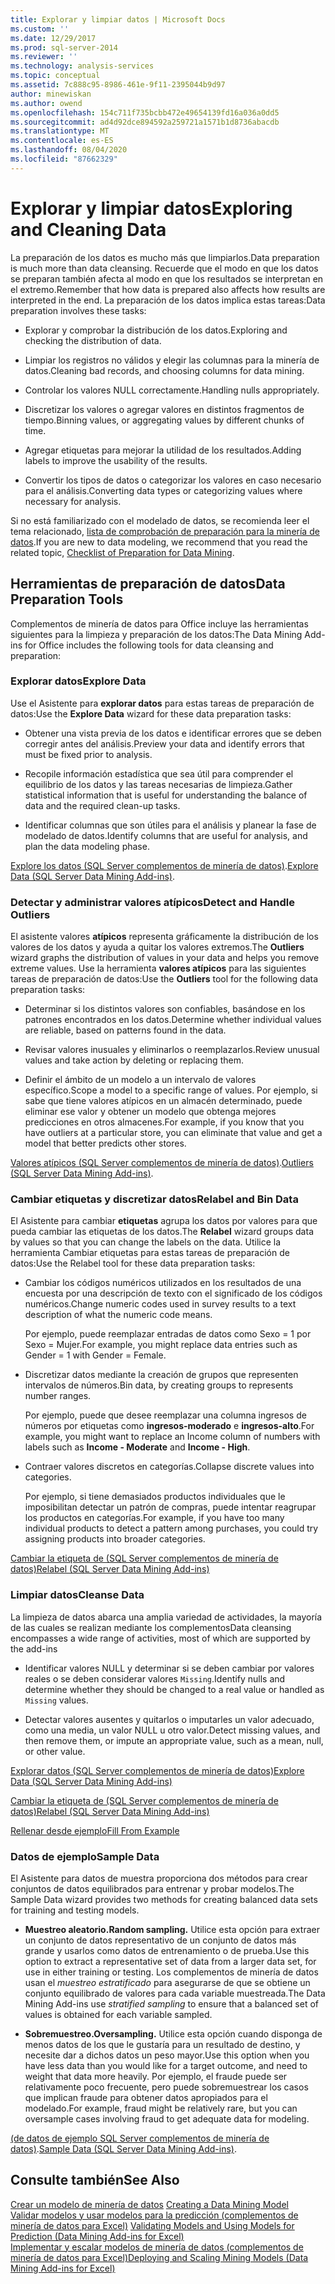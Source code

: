 ```yaml
---
title: Explorar y limpiar datos | Microsoft Docs
ms.custom: ''
ms.date: 12/29/2017
ms.prod: sql-server-2014
ms.reviewer: ''
ms.technology: analysis-services
ms.topic: conceptual
ms.assetid: 7c888c95-8986-461e-9f11-2395044b9d97
author: minewiskan
ms.author: owend
ms.openlocfilehash: 154c711f735bcbb472e49654139fd16a036a0dd5
ms.sourcegitcommit: ad4d92dce894592a259721a1571b1d8736abacdb
ms.translationtype: MT
ms.contentlocale: es-ES
ms.lasthandoff: 08/04/2020
ms.locfileid: "87662329"
---
```

# <a name="exploring-and-cleaning-data"></a><span data-ttu-id="7d13a-102">Explorar y limpiar datos</span><span class="sxs-lookup"><span data-stu-id="7d13a-102">Exploring and Cleaning Data</span></span>
  <span data-ttu-id="7d13a-103">La preparación de los datos es mucho más que limpiarlos.</span><span class="sxs-lookup"><span data-stu-id="7d13a-103">Data preparation is much more than data cleansing.</span></span> <span data-ttu-id="7d13a-104">Recuerde que el modo en que los datos se preparan también afecta al modo en que los resultados se interpretan en el extremo.</span><span class="sxs-lookup"><span data-stu-id="7d13a-104">Remember that how data is prepared also affects how results are interpreted in the end.</span></span> <span data-ttu-id="7d13a-105">La preparación de los datos implica estas tareas:</span><span class="sxs-lookup"><span data-stu-id="7d13a-105">Data preparation involves these tasks:</span></span>  
  
-   <span data-ttu-id="7d13a-106">Explorar y comprobar la distribución de los datos.</span><span class="sxs-lookup"><span data-stu-id="7d13a-106">Exploring and checking the distribution of data.</span></span>  
  
-   <span data-ttu-id="7d13a-107">Limpiar los registros no válidos y elegir las columnas para la minería de datos.</span><span class="sxs-lookup"><span data-stu-id="7d13a-107">Cleaning bad records, and choosing columns for data mining.</span></span>  
  
-   <span data-ttu-id="7d13a-108">Controlar los valores NULL correctamente.</span><span class="sxs-lookup"><span data-stu-id="7d13a-108">Handling nulls appropriately.</span></span>  
  
-   <span data-ttu-id="7d13a-109">Discretizar los valores o agregar valores en distintos fragmentos de tiempo.</span><span class="sxs-lookup"><span data-stu-id="7d13a-109">Binning values, or aggregating values by different chunks of time.</span></span>  
  
-   <span data-ttu-id="7d13a-110">Agregar etiquetas para mejorar la utilidad de los resultados.</span><span class="sxs-lookup"><span data-stu-id="7d13a-110">Adding labels to improve the usability of the results.</span></span>  
  
-   <span data-ttu-id="7d13a-111">Convertir los tipos de datos o categorizar los valores en caso necesario para el análisis.</span><span class="sxs-lookup"><span data-stu-id="7d13a-111">Converting data types or categorizing values where necessary for analysis.</span></span>  
  
 <span data-ttu-id="7d13a-112">Si no está familiarizado con el modelado de datos, se recomienda leer el tema relacionado, [lista de comprobación de preparación para la minería de datos](checklist-of-preparation-for-data-mining.md).</span><span class="sxs-lookup"><span data-stu-id="7d13a-112">If you are new to data modeling, we recommend that you read the related topic, [Checklist of Preparation for Data Mining](checklist-of-preparation-for-data-mining.md).</span></span>  
  
## <a name="data-preparation-tools"></a><span data-ttu-id="7d13a-113">Herramientas de preparación de datos</span><span class="sxs-lookup"><span data-stu-id="7d13a-113">Data Preparation Tools</span></span>  
 <span data-ttu-id="7d13a-114">Complementos de minería de datos para Office incluye las herramientas siguientes para la limpieza y preparación de los datos:</span><span class="sxs-lookup"><span data-stu-id="7d13a-114">The Data Mining Add-ins for Office includes the following tools for data cleansing and preparation:</span></span>  
  
### <a name="explore-data"></a><span data-ttu-id="7d13a-115">Explorar datos</span><span class="sxs-lookup"><span data-stu-id="7d13a-115">Explore Data</span></span>  
 <span data-ttu-id="7d13a-116">Use el Asistente para **explorar datos** para estas tareas de preparación de datos:</span><span class="sxs-lookup"><span data-stu-id="7d13a-116">Use the **Explore Data** wizard for these data preparation tasks:</span></span>  
  
-   <span data-ttu-id="7d13a-117">Obtener una vista previa de los datos e identificar errores que se deben corregir antes del análisis.</span><span class="sxs-lookup"><span data-stu-id="7d13a-117">Preview your data and identify errors that must be fixed prior to analysis.</span></span>  
  
-   <span data-ttu-id="7d13a-118">Recopile información estadística que sea útil para comprender el equilibrio de los datos y las tareas necesarias de limpieza.</span><span class="sxs-lookup"><span data-stu-id="7d13a-118">Gather statistical information that is useful for understanding the balance of data and the required clean-up tasks.</span></span>  
  
-   <span data-ttu-id="7d13a-119">Identificar columnas que son útiles para el análisis y planear la fase de modelado de datos.</span><span class="sxs-lookup"><span data-stu-id="7d13a-119">Identify columns that are useful for analysis, and plan the data modeling phase.</span></span>  
  
 <span data-ttu-id="7d13a-120">[Explore los datos &#40;SQL Server complementos de minería de datos&#41;](explore-data-sql-server-data-mining-add-ins.md).</span><span class="sxs-lookup"><span data-stu-id="7d13a-120">[Explore Data &#40;SQL Server Data Mining Add-ins&#41;](explore-data-sql-server-data-mining-add-ins.md).</span></span>  
  
### <a name="detect-and-handle-outliers"></a><span data-ttu-id="7d13a-121">Detectar y administrar valores atípicos</span><span class="sxs-lookup"><span data-stu-id="7d13a-121">Detect and Handle Outliers</span></span>  
 <span data-ttu-id="7d13a-122">El asistente valores **atípicos** representa gráficamente la distribución de los valores de los datos y ayuda a quitar los valores extremos.</span><span class="sxs-lookup"><span data-stu-id="7d13a-122">The **Outliers** wizard graphs the distribution of values in your data and helps you remove extreme values.</span></span> <span data-ttu-id="7d13a-123">Use la herramienta **valores atípicos** para las siguientes tareas de preparación de datos:</span><span class="sxs-lookup"><span data-stu-id="7d13a-123">Use the **Outliers** tool for the following data preparation tasks:</span></span>  
  
-   <span data-ttu-id="7d13a-124">Determinar si los distintos valores son confiables, basándose en los patrones encontrados en los datos.</span><span class="sxs-lookup"><span data-stu-id="7d13a-124">Determine whether individual values are reliable, based on patterns found in the data.</span></span>  
  
-   <span data-ttu-id="7d13a-125">Revisar valores inusuales y eliminarlos o reemplazarlos.</span><span class="sxs-lookup"><span data-stu-id="7d13a-125">Review unusual values and take action by deleting or replacing them.</span></span>  
  
-   <span data-ttu-id="7d13a-126">Definir el ámbito de un modelo a un intervalo de valores específico.</span><span class="sxs-lookup"><span data-stu-id="7d13a-126">Scope a model to a specific range of values.</span></span> <span data-ttu-id="7d13a-127">Por ejemplo, si sabe que tiene valores atípicos en un almacén determinado, puede eliminar ese valor y obtener un modelo que obtenga mejores predicciones en otros almacenes.</span><span class="sxs-lookup"><span data-stu-id="7d13a-127">For example, if you know that you have outliers at a particular store, you can eliminate that value and get a model that better predicts other stores.</span></span>  
  
 <span data-ttu-id="7d13a-128">[Valores atípicos &#40;SQL Server complementos de minería de datos&#41;](outliers-sql-server-data-mining-add-ins.md).</span><span class="sxs-lookup"><span data-stu-id="7d13a-128">[Outliers &#40;SQL Server Data Mining Add-ins&#41;](outliers-sql-server-data-mining-add-ins.md).</span></span>  
  
### <a name="relabel-and-bin-data"></a><span data-ttu-id="7d13a-129">Cambiar etiquetas y discretizar datos</span><span class="sxs-lookup"><span data-stu-id="7d13a-129">Relabel and Bin Data</span></span>  
 <span data-ttu-id="7d13a-130">El Asistente para cambiar **etiquetas** agrupa los datos por valores para que pueda cambiar las etiquetas de los datos.</span><span class="sxs-lookup"><span data-stu-id="7d13a-130">The **Relabel** wizard groups data by values so that you can change the labels on the data.</span></span> <span data-ttu-id="7d13a-131">Utilice la herramienta Cambiar etiquetas para estas tareas de preparación de datos:</span><span class="sxs-lookup"><span data-stu-id="7d13a-131">Use the Relabel tool for these data preparation tasks:</span></span>  
  
-   <span data-ttu-id="7d13a-132">Cambiar los códigos numéricos utilizados en los resultados de una encuesta por una descripción de texto con el significado de los códigos numéricos.</span><span class="sxs-lookup"><span data-stu-id="7d13a-132">Change numeric codes used in survey results to a text description of what the numeric code means.</span></span>  
  
     <span data-ttu-id="7d13a-133">Por ejemplo, puede reemplazar entradas de datos como Sexo = 1 por Sexo = Mujer.</span><span class="sxs-lookup"><span data-stu-id="7d13a-133">For example, you might replace data entries such as Gender = 1 with Gender = Female.</span></span>  
  
-   <span data-ttu-id="7d13a-134">Discretizar datos mediante la creación de grupos que representen intervalos de números.</span><span class="sxs-lookup"><span data-stu-id="7d13a-134">Bin data, by creating groups to represents number ranges.</span></span>  
  
     <span data-ttu-id="7d13a-135">Por ejemplo, puede que desee reemplazar una columna ingresos de números por etiquetas como **ingresos-moderado** e **ingresos-alto**.</span><span class="sxs-lookup"><span data-stu-id="7d13a-135">For example, you might want to replace an Income column of numbers with labels such as **Income - Moderate** and **Income - High**.</span></span>  
  
-   <span data-ttu-id="7d13a-136">Contraer valores discretos en categorías.</span><span class="sxs-lookup"><span data-stu-id="7d13a-136">Collapse discrete values into categories.</span></span>  
  
     <span data-ttu-id="7d13a-137">Por ejemplo, si tiene demasiados productos individuales que le imposibilitan detectar un patrón de compras, puede intentar reagrupar los productos en categorías.</span><span class="sxs-lookup"><span data-stu-id="7d13a-137">For example, if you have too many individual products to detect a pattern among purchases, you could try assigning products into broader categories.</span></span>  
  
 [<span data-ttu-id="7d13a-138">Cambiar la etiqueta de &#40;SQL Server complementos de minería de datos&#41;</span><span class="sxs-lookup"><span data-stu-id="7d13a-138">Relabel &#40;SQL Server Data Mining Add-ins&#41;</span></span>](relabel-sql-server-data-mining-add-ins.md)  
  
### <a name="cleanse-data"></a><span data-ttu-id="7d13a-139">Limpiar datos</span><span class="sxs-lookup"><span data-stu-id="7d13a-139">Cleanse Data</span></span>  
 <span data-ttu-id="7d13a-140">La limpieza de datos abarca una amplia variedad de actividades, la mayoría de las cuales se realizan mediante los complementos</span><span class="sxs-lookup"><span data-stu-id="7d13a-140">Data cleansing encompasses a wide range of activities, most of which are supported by the add-ins</span></span>  
  
-   <span data-ttu-id="7d13a-141">Identificar valores NULL y determinar si se deben cambiar por valores reales o se deben considerar valores `Missing`.</span><span class="sxs-lookup"><span data-stu-id="7d13a-141">Identify nulls and determine whether they should be changed to a real value or handled as `Missing` values.</span></span>  
  
-   <span data-ttu-id="7d13a-142">Detectar valores ausentes y quitarlos o imputarles un valor adecuado, como una media, un valor NULL u otro valor.</span><span class="sxs-lookup"><span data-stu-id="7d13a-142">Detect missing values, and then remove them, or impute an appropriate value, such as a mean, null, or other value.</span></span>  
  
 [<span data-ttu-id="7d13a-143">Explorar datos &#40;SQL Server complementos de minería de datos&#41;</span><span class="sxs-lookup"><span data-stu-id="7d13a-143">Explore Data &#40;SQL Server Data Mining Add-ins&#41;</span></span>](explore-data-sql-server-data-mining-add-ins.md)  
  
 [<span data-ttu-id="7d13a-144">Cambiar la etiqueta de &#40;SQL Server complementos de minería de datos&#41;</span><span class="sxs-lookup"><span data-stu-id="7d13a-144">Relabel &#40;SQL Server Data Mining Add-ins&#41;</span></span>](relabel-sql-server-data-mining-add-ins.md)  
  
 [<span data-ttu-id="7d13a-145">Rellenar desde ejemplo</span><span class="sxs-lookup"><span data-stu-id="7d13a-145">Fill From Example</span></span>](fill-from-example-table-analysis-tools-for-excel.md)  
  
### <a name="sample-data"></a><span data-ttu-id="7d13a-146">Datos de ejemplo</span><span class="sxs-lookup"><span data-stu-id="7d13a-146">Sample Data</span></span>  
 <span data-ttu-id="7d13a-147">El Asistente para datos de muestra proporciona dos métodos para crear conjuntos de datos equilibrados para entrenar y probar modelos.</span><span class="sxs-lookup"><span data-stu-id="7d13a-147">The Sample Data wizard provides two methods for creating balanced data sets for training and testing models.</span></span>  
  
-   <span data-ttu-id="7d13a-148">**Muestreo aleatorio.**</span><span class="sxs-lookup"><span data-stu-id="7d13a-148">**Random sampling.**</span></span> <span data-ttu-id="7d13a-149">Utilice esta opción para extraer un conjunto de datos representativo de un conjunto de datos más grande y usarlos como datos de entrenamiento o de prueba.</span><span class="sxs-lookup"><span data-stu-id="7d13a-149">Use this option to extract a representative set of data from a larger data set, for use in either training or testing.</span></span> <span data-ttu-id="7d13a-150">Los complementos de minería de datos usan el *muestreo estratificado* para asegurarse de que se obtiene un conjunto equilibrado de valores para cada variable muestreada.</span><span class="sxs-lookup"><span data-stu-id="7d13a-150">The Data Mining Add-ins use *stratified sampling* to ensure that a balanced set of values is obtained for each variable sampled.</span></span>  
  
-   <span data-ttu-id="7d13a-151">**Sobremuestreo.**</span><span class="sxs-lookup"><span data-stu-id="7d13a-151">**Oversampling.**</span></span> <span data-ttu-id="7d13a-152">Utilice esta opción cuando disponga de menos datos de los que le gustaría para un resultado de destino, y necesite dar a dichos datos un peso mayor.</span><span class="sxs-lookup"><span data-stu-id="7d13a-152">Use this option when you have less data than you would like for a target outcome, and need to weight that data more heavily.</span></span> <span data-ttu-id="7d13a-153">Por ejemplo, el fraude puede ser relativamente poco frecuente, pero puede sobremuestrear los casos que implican fraude para obtener datos apropiados para el modelado.</span><span class="sxs-lookup"><span data-stu-id="7d13a-153">For example, fraud might be relatively rare, but you can oversample cases involving fraud to get adequate data for modeling.</span></span>  
  
 <span data-ttu-id="7d13a-154">[&#40;de datos de ejemplo SQL Server complementos de minería de datos&#41;](sample-data-sql-server-data-mining-add-ins.md).</span><span class="sxs-lookup"><span data-stu-id="7d13a-154">[Sample Data &#40;SQL Server Data Mining Add-ins&#41;](sample-data-sql-server-data-mining-add-ins.md).</span></span>  
  
## <a name="see-also"></a><span data-ttu-id="7d13a-155">Consulte también</span><span class="sxs-lookup"><span data-stu-id="7d13a-155">See Also</span></span>  
 <span data-ttu-id="7d13a-156">[Crear un modelo de minería de datos](creating-a-data-mining-model.md) </span><span class="sxs-lookup"><span data-stu-id="7d13a-156">[Creating a Data Mining Model](creating-a-data-mining-model.md) </span></span>  
 <span data-ttu-id="7d13a-157">[Validar modelos y usar modelos para la predicción &#40;complementos de minería de datos para Excel&#41;](validating-models-and-using-models-for-prediction-data-mining-add-ins-for-excel.md) </span><span class="sxs-lookup"><span data-stu-id="7d13a-157">[Validating Models and Using Models for Prediction &#40;Data Mining Add-ins for Excel&#41;](validating-models-and-using-models-for-prediction-data-mining-add-ins-for-excel.md) </span></span>  
 [<span data-ttu-id="7d13a-158">Implementar y escalar modelos de minería de datos &#40;complementos de minería de datos para Excel&#41;</span><span class="sxs-lookup"><span data-stu-id="7d13a-158">Deploying and Scaling Mining Models &#40;Data Mining Add-ins for Excel&#41;</span></span>](deploying-and-scaling-mining-models-data-mining-add-ins-for-excel.md)  
  
  
